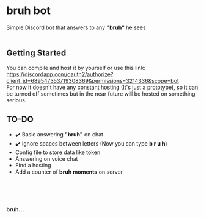 # bruh bot
Simple Discord bot that answers to any **"bruh"** he sees</br></br>

## Getting Started
You can compile and host it by yourself or use this link:
https://discordapp.com/oauth2/authorize?client_id=689547353719308369&permissions=3214336&scope=bot </br>
For now it doesn't have any constant hosting (It's just a prototype), so it can be turned off sometimes but in the near future will be hosted on something serious.

## TO-DO
* :heavy_check_mark: Basic answering **"bruh"** on chat
* :heavy_check_mark: Ignore spaces between letters (Now you can type **b r u h**)
* Config file to store data like token
* Answering on voice chat
* Find a hosting
* Add a counter of **bruh moments** on server

</br> </br> </br> </br>
**bruh...**
